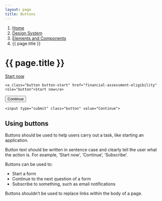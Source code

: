 ```yaml
---
layout: page
title: Buttons
---
```


1. [Home](/essex-service-transformation-playbook/)
2. [Design System](/essex-service-transformation-playbook/Design-system)
3. [Elements and Components](/essex-service-transformation-playbook/Design-system/Elements-and-Components)
4. {{ page.title }}

# {{ page.title }}

<a class="button button-start" href="financial-assessment-eligibility" role="button">Start now</a>

    <a class="button button-start" href="financial-assessment-eligibility" role="button">Start now</a>

<input type="submit" class="button" value="Continue">

    <input type="submit" class="button" value="Continue">

## Using buttons

Buttons should be used to help users carry out a task, like starting an application.

Button text should be written in sentence case and clearly tell the user what the action is. For example, ‘Start now’, ‘Continue’, ‘Subscribe’.

Buttons can be used to:
<ul>
  <li>Start a form</li>
  <li>Continue to the next question of a form</li>
  <li>Subscribe to something, such as email notifications</li>
</ul>

Buttons shouldn’t be used to replace links within the body of a page.
